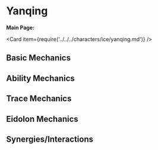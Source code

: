 # Yanqing

**Main Page:**

<Card item={require('../../../characters/ice/yanqing.md')} />

## Basic Mechanics

## Ability Mechanics

## Trace Mechanics

## Eidolon Mechanics

## Synergies/Interactions
